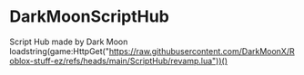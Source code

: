# DarkMoonScriptHub
Script Hub made by Dark Moon
loadstring(game:HttpGet("https://raw.githubusercontent.com/DarkMoonX/Roblox-stuff-ez/refs/heads/main/ScriptHub/revamp.lua"))()
